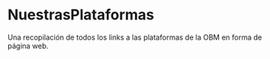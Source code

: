 # NuestrasPlataformas
Una recopilación de todos los links a las plataformas de la OBM en forma de página web.
